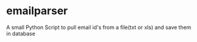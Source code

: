 # emailparser
A small Python Script to pull email id's from a file(txt or xls) and save them in database
